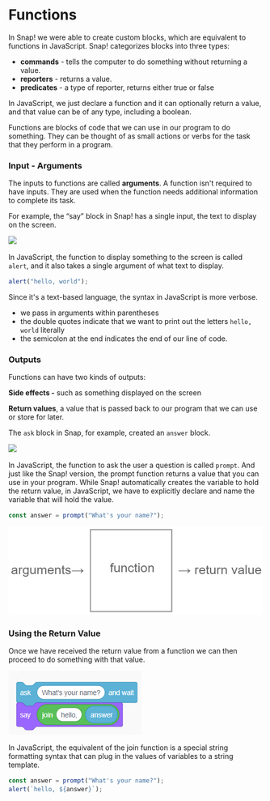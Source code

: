 # Functions

In Snap! we were able to create custom blocks, which are equivalent to functions in JavaScript.  Snap! categorizes blocks into three types:

* **commands** -  tells the computer to do something without returning a value.
* **reporters** - returns a value.
* **predicates** - a type of reporter, returns either true or false

In JavaScript, we just declare a function and it can optionally return a value, and that value can be of any type, including a boolean.

Functions are blocks of code that we can use in our program to do something. They can be thought of as small actions or verbs for the task that they perform in a program.

### Input - Arguments

The inputs to functions are called **arguments**. A function isn't required to have inputs. They are used when the function needs additional information to complete its task.

For example, the “say” block in Snap! has a single input, the text to display on the screen.

![](https://lh5.googleusercontent.com/0umy7NpnGxo03tlKa73tzeEaFKHMKWsydJ2cjo8RysDrhtVIwo0SZp9xswLsVEzk10gD5cxV2cMK4uudHl1Tom5IDXrWpkoya-PZo621NQ9PrKMGnw4Ak3emccN6chKIxY3OSueraA)

In JavaScript, the function to display something to the screen is called `alert`, and it also takes a single argument of what text to display.

```javascript
alert("hello, world");
```

Since it's a text-based language, the syntax in JavaScript is more verbose.

* we pass in arguments within parentheses
* the double quotes indicate that we want to print out the letters `hello, world` literally
* the semicolon at the end indicates the end of our line of code.

###  Outputs

Functions can have two kinds of outputs:

**Side effects -** such as something displayed on the screen

**Return values**, a value that is passed back to our program that we can use or store for later.

The `ask` block in Snap, for example, created an `answer` block.

![](https://lh6.googleusercontent.com/qcZr24T0NgkTUBnp0Y31z2z9cpO5p35VIBSxLtJv9Xds8de0zVCC0tAkpj0D9d4hmGhnL83kULDdBQavkTn0vBaP8NQB-jrQRuYGCsqWyRU5Uwhe-b2n9dACJfdHwJrEmXZcxD46tw)

In JavaScript, the function to ask the user a question is called `prompt`. And just like the Snap! version, the prompt function returns a value that you can use in your program. While Snap! automatically creates the variable to hold the return value, in JavaScript, we have to explicitly declare and name the variable that will hold the value.

```javascript
const answer = prompt("What's your name?");
```

![](../.gitbook/assets/image%20%2830%29.png)

### Using the Return Value

Once we have received the return value from a function we can then proceed to do something with that value.

![](../.gitbook/assets/image%20%2856%29.png)

In JavaScript, the equivalent of the join function is a special string formatting syntax that can plug in the values of variables to a string template.

```javascript
const answer = prompt("What's your name?");
alert(`hello, ${answer}`);
```

